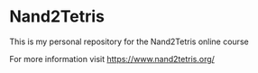 # Nand2Tetris

This is my personal repository for the Nand2Tetris online course

For more information visit https://www.nand2tetris.org/

